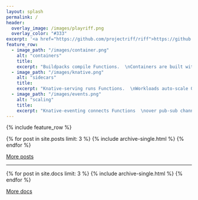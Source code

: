 ```yaml
---
layout: splash
permalink: /
header:
  overlay_image: /images/playriff.png
  overlay_color: "#333"
excerpt: '<a href="https://github.com/projectriff/riff">https://github.com/projectriff/riff</a>'
feature_row:
  - image_path: "/images/container.png"
    alt: "containers"
    title:
    excerpt: "Buildpacks compile Functions.  \nContainers are built with invokers."
  - image_path: "/images/knative.png"
    alt: "sidecars"
    title:
    excerpt: "Knative-serving runs Functions.  \nWorkloads auto-scale 0-N."
  - image_path: "/images/events.png"
    alt: "scaling"
    title:
    excerpt: "Knative-eventing connects Functions  \nover pub-sub channels."
---
```


{% include feature_row %}

<article class="page">
  {% for post in site.posts limit: 3 %}
    {% include archive-single.html %}
  {% endfor %}
  <p><a href="/blog/">More posts</a></p>

  <hr />

  {% for post in site.docs limit: 3 %}
    {% include archive-single.html %}
  {% endfor %}
  <p><a href="/docs/">More docs</a></p>
</article>